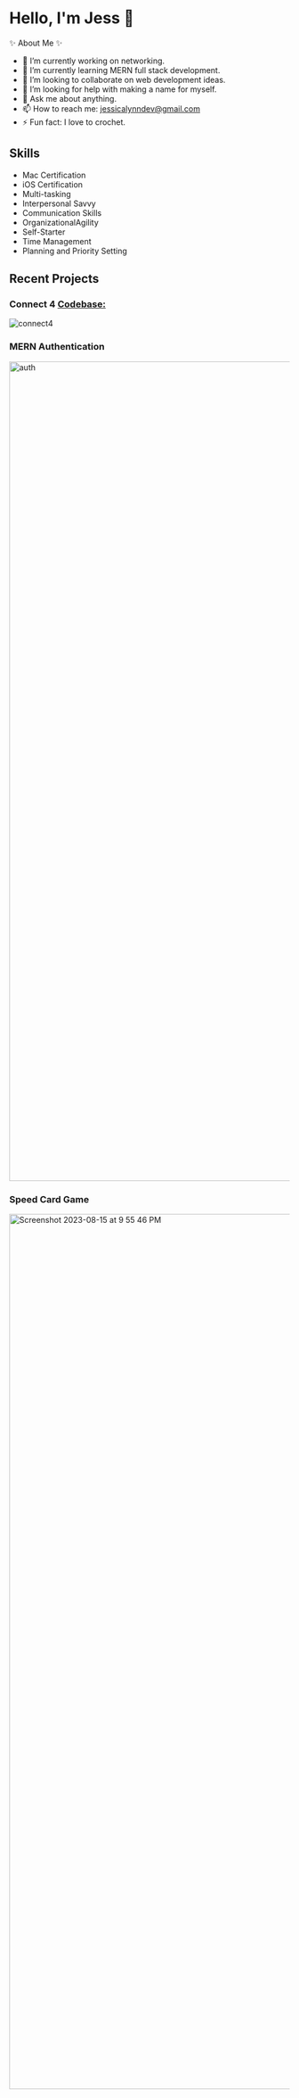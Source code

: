 # Hello, I'm Jess 👋

✨ About Me ✨ 
- 🔭 I’m currently working on networking.
- 🌱 I’m currently learning MERN full stack development.
- 👯 I’m looking to collaborate on web development ideas.
- 🤔 I’m looking for help with making a name for myself.
- 💬 Ask me about anything.
- 📫 How to reach me: jessicalynndev@gmail.com
- ⚡ Fun fact: I love to crochet.

## Skills

- Mac Certification
- iOS Certification
- Multi-tasking
- Interpersonal Savvy
- Communication Skills
- OrganizationalAgility
- Self-Starter
- Time Management
- Planning and Priority Setting

## Recent Projects


### Connect 4 [Codebase:]([https://duckduckgo.com](https://github.com/jessicacaron/connect4))
![connect4](https://github.com/jessicacaron/jessicacaron/assets/77312057/6019f4f6-3a19-482f-abc0-a29752d52aa9)

### MERN Authentication
<img width="1470" alt="auth" src="https://github.com/jessicacaron/jessicacaron/assets/77312057/998bceef-417c-4e09-a4a0-fdfac84a8702">

### Speed Card Game
<img width="1570" alt="Screenshot 2023-08-15 at 9 55 46 PM" src="https://github.com/jessicacaron/jessicacaron/assets/77312057/c31af353-5c00-4676-8ed5-ab65fb800467">
